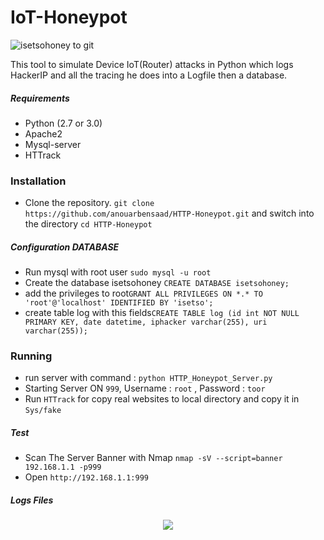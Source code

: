 # IoT-Honeypot

![isetsohoney to git](https://user-images.githubusercontent.com/23563528/44610164-50430700-a7fb-11e8-9fc8-9d9934c0db25.gif)

This tool to simulate Device IoT(Router) attacks in Python which logs HackerIP and all the tracing he does into a Logfile then a database.

##### Requirements

* Python (2.7 or 3.0)
* Apache2
* Mysql-server
* HTTrack

### Installation

* Clone the repository. `git clone https://github.com/anouarbensaad/HTTP-Honeypot.git` and switch into the directory `cd HTTP-Honeypot`

##### Configuration DATABASE

* Run mysql with root user `sudo mysql -u root`
* Create the database isetsohoney `CREATE DATABASE isetsohoney;`
* add the privileges to root`GRANT ALL PRIVILEGES ON *.* TO 'root'@'localhost' IDENTIFIED BY 'isetso';`
* create table log with this fields`CREATE TABLE log (id int NOT NULL PRIMARY KEY, date datetime, iphacker varchar(255), uri varchar(255));`

### Running

* run server with command : `python HTTP_Honeypot_Server.py`
* Starting Server ON `999`, Username : `root` , Password : `toor`
* Run `HTTrack` for copy real websites to local directory and copy it in `Sys/fake`

##### Test

* Scan The Server Banner with Nmap
`nmap -sV --script=banner 192.168.1.1 -p999`
* Open 
`http://192.168.1.1:999`

##### Logs Files

<p align="center">
<img src="https://user-images.githubusercontent.com/23563528/43874380-d7dd5066-9b8b-11e8-8ce7-28903206cdeb.png">
</p>
